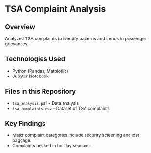 # TSA Complaint Analysis
## Overview
Analyzed TSA complaints to identify patterns and trends in passenger grievances.

## Technologies Used
- Python (Pandas, Matplotlib)
- Jupyter Notebook

## Files in this Repository
- `tsa_analysis.pdf` - Data analysis 
- `tsa_complaints.csv` - Dataset of TSA complaints

## Key Findings
- Major complaint categories include security screening and lost baggage.
- Complaints peaked in holiday seasons.
